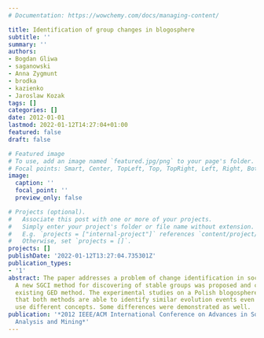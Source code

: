 ```yaml
---
# Documentation: https://wowchemy.com/docs/managing-content/

title: Identification of group changes in blogosphere
subtitle: ''
summary: ''
authors:
- Bogdan Gliwa
- saganowski
- Anna Zygmunt
- brodka
- kazienko
- Jaroslaw Kozak
tags: []
categories: []
date: 2012-01-01
lastmod: 2022-01-12T14:27:04+01:00
featured: false
draft: false

# Featured image
# To use, add an image named `featured.jpg/png` to your page's folder.
# Focal points: Smart, Center, TopLeft, Top, TopRight, Left, Right, BottomLeft, Bottom, BottomRight.
image:
  caption: ''
  focal_point: ''
  preview_only: false

# Projects (optional).
#   Associate this post with one or more of your projects.
#   Simply enter your project's folder or file name without extension.
#   E.g. `projects = ["internal-project"]` references `content/project/deep-learning/index.md`.
#   Otherwise, set `projects = []`.
projects: []
publishDate: '2022-01-12T13:27:04.735301Z'
publication_types:
- '1'
abstract: The paper addresses a problem of change identification in social group evolution.
  A new SGCI method for discovering of stable groups was proposed and compared with
  existing GED method. The experimental studies on a Polish blogosphere service revealed
  that both methods are able to identify similar evolution events even though both
  use different concepts. Some differences were demonstrated as well.
publication: '*2012 IEEE/ACM International Conference on Advances in Social Networks
  Analysis and Mining*'
---
```

